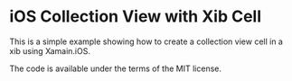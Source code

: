 iOS Collection View with Xib Cell
=================================

This is a simple example showing how to create a collection view cell in a xib using Xamain.iOS.

The code is available under the terms of the MIT license.